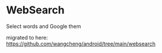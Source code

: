 # WebSearch
Select words and Google them

migrated to here: https://github.com/wangcheng/android/tree/main/websearch
